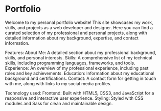 # Portfolio

Welcome to my personal portfolio website! This site showcases my work, skills, and projects as a web developer and designer. Here you can find a curated selection of my professional and personal projects, along with detailed information about my background, expertise, and contact information.

Features:
    About Me: A detailed section about my professional background, skills, and personal interests.
    Skills: A comprehensive list of my technical skills, including programming languages, frameworks, and tools.
    Experience: An overview of my professional experience, including past roles and key achievements.
    Education: Information about my educational background and certifications.
    Contact: A contact form for getting in touch with me, along with links to my social media profiles.

Technology used:
    Frontend: Built with HTML5, CSS3, and JavaScript for a responsive and interactive user experience.
    Styling: Styled with CSS modules and Sass for clean and maintainable design.
